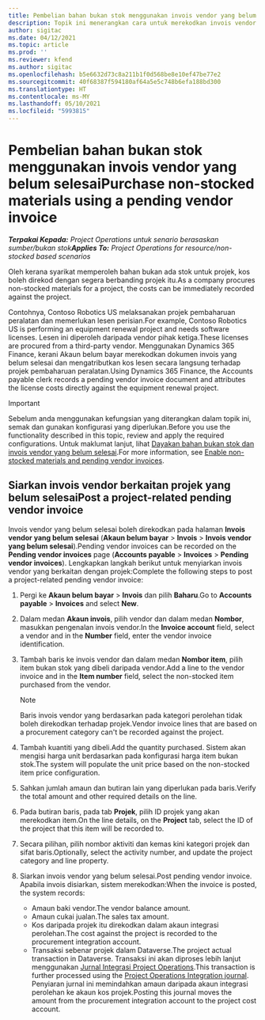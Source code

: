 ```yaml
---
title: Pembelian bahan bukan stok menggunakan invois vendor yang belum selesai
description: Topik ini menerangkan cara untuk merekodkan invois vendor yang belum selesai.
author: sigitac
ms.date: 04/12/2021
ms.topic: article
ms.prod: ''
ms.reviewer: kfend
ms.author: sigitac
ms.openlocfilehash: b5e6632d73c8a211b1f0d568be8e10ef47be77e2
ms.sourcegitcommit: 40f68387f594180af64a5e5c748b6efa188bd300
ms.translationtype: HT
ms.contentlocale: ms-MY
ms.lasthandoff: 05/10/2021
ms.locfileid: "5993815"
---
```

# <a name="purchase-non-stocked-materials-using-a-pending-vendor-invoice"></a><span data-ttu-id="904c2-103">Pembelian bahan bukan stok menggunakan invois vendor yang belum selesai</span><span class="sxs-lookup"><span data-stu-id="904c2-103">Purchase non-stocked materials using a pending vendor invoice</span></span>

<span data-ttu-id="904c2-104">_**Terpakai Kepada:** Project Operations untuk senario berasaskan sumber/bukan stok_</span><span class="sxs-lookup"><span data-stu-id="904c2-104">_**Applies To:** Project Operations for resource/non-stocked based scenarios_</span></span>

<span data-ttu-id="904c2-105">Oleh kerana syarikat memperoleh bahan bukan ada stok untuk projek, kos boleh direkod dengan segera berbanding projek itu.</span><span class="sxs-lookup"><span data-stu-id="904c2-105">As a company procures non-stocked materials for a project, the costs can be immediately recorded against the project.</span></span> 

<span data-ttu-id="904c2-106">Contohnya, Contoso Robotics US melaksanakan projek pembaharuan peralatan dan memerlukan lesen perisian.</span><span class="sxs-lookup"><span data-stu-id="904c2-106">For example, Contoso Robotics US is performing an equipment renewal project and needs software licenses.</span></span> <span data-ttu-id="904c2-107">Lesen ini diperoleh daripada vendor pihak ketiga.</span><span class="sxs-lookup"><span data-stu-id="904c2-107">These licenses are procured from a third-party vendor.</span></span>  <span data-ttu-id="904c2-108">Menggunakan Dynamics 365 Finance, kerani Akaun belum bayar merekodkan dokumen invois yang belum selesai dan mengatributkan kos lesen secara langsung terhadap projek pembaharuan peralatan.</span><span class="sxs-lookup"><span data-stu-id="904c2-108">Using Dynamics 365 Finance, the Accounts payable clerk records a pending vendor invoice document and attributes the license costs directly against the equipment renewal project.</span></span> 

> [!IMPORTANT]
> <span data-ttu-id="904c2-109">Sebelum anda menggunakan kefungsian yang diterangkan dalam topik ini, semak dan gunakan konfigurasi yang diperlukan.</span><span class="sxs-lookup"><span data-stu-id="904c2-109">Before you use the functionality described in this topic, review and apply the required configurations.</span></span> <span data-ttu-id="904c2-110">Untuk maklumat lanjut, lihat [Dayakan bahan bukan stok dan invois vendor yang belum selesai](configure-materials-nonstocked.md).</span><span class="sxs-lookup"><span data-stu-id="904c2-110">For more information, see [Enable non-stocked materials and pending vendor invoices](configure-materials-nonstocked.md).</span></span> 

## <a name="post-a-project-related-pending-vendor-invoice"></a><span data-ttu-id="904c2-111">Siarkan invois vendor berkaitan projek yang belum selesai</span><span class="sxs-lookup"><span data-stu-id="904c2-111">Post a project-related pending vendor invoice</span></span> 

<span data-ttu-id="904c2-112">Invois vendor yang belum selesai boleh direkodkan pada halaman **Invois vendor yang belum selesai** (**Akaun belum bayar** > **Invois** > **Invois vendor yang belum selesai**).</span><span class="sxs-lookup"><span data-stu-id="904c2-112">Pending vendor invoices can be recorded on the **Pending vendor invoices** page (**Accounts payable** > **Invoices** > **Pending vendor invoices**).</span></span> <span data-ttu-id="904c2-113">Lengkapkan langkah berikut untuk menyiarkan invois vendor yang berkaitan dengan projek:</span><span class="sxs-lookup"><span data-stu-id="904c2-113">Complete the following steps to post a project-related pending vendor invoice:</span></span>

1. <span data-ttu-id="904c2-114">Pergi ke **Akaun belum bayar** > **Invois** dan pilih **Baharu**.</span><span class="sxs-lookup"><span data-stu-id="904c2-114">Go to **Accounts payable** > **Invoices** and select **New**.</span></span> 
2. <span data-ttu-id="904c2-115">Dalam medan **Akaun invois**, pilih vendor dan dalam medan **Nombor**, masukkan pengenalan invois vendor.</span><span class="sxs-lookup"><span data-stu-id="904c2-115">In the **Invoice account** field, select a vendor and in the **Number** field, enter the vendor invoice identification.</span></span>
3. <span data-ttu-id="904c2-116">Tambah baris ke invois vendor dan dalam medan **Nombor item**, pilih item bukan stok yang dibeli daripada vendor.</span><span class="sxs-lookup"><span data-stu-id="904c2-116">Add a line to the vendor invoice and in the **Item number** field, select the non-stocked item purchased from the vendor.</span></span> 

    > [!NOTE]
    > <span data-ttu-id="904c2-117">Baris invois vendor yang berdasarkan pada kategori perolehan tidak boleh direkodkan terhadap projek.</span><span class="sxs-lookup"><span data-stu-id="904c2-117">Vendor invoice lines that are based on a procurement category can't be recorded against the project.</span></span> 
    
5. <span data-ttu-id="904c2-118">Tambah kuantiti yang dibeli.</span><span class="sxs-lookup"><span data-stu-id="904c2-118">Add the quantity purchased.</span></span> <span data-ttu-id="904c2-119">Sistem akan mengisi harga unit berdasarkan pada konfigurasi harga item bukan stok.</span><span class="sxs-lookup"><span data-stu-id="904c2-119">The system will populate the unit price based on the non-stocked item price configuration.</span></span> 
6. <span data-ttu-id="904c2-120">Sahkan jumlah amaun dan butiran lain yang diperlukan pada baris.</span><span class="sxs-lookup"><span data-stu-id="904c2-120">Verify the total amount and other required details on the line.</span></span>
7. <span data-ttu-id="904c2-121">Pada butiran baris, pada tab **Projek**, pilih ID projek yang akan merekodkan item.</span><span class="sxs-lookup"><span data-stu-id="904c2-121">On the line details, on the **Project** tab, select the ID of the project that this item will be recorded to.</span></span>
8. <span data-ttu-id="904c2-122">Secara pilihan, pilih nombor aktiviti dan kemas kini kategori projek dan sifat baris.</span><span class="sxs-lookup"><span data-stu-id="904c2-122">Optionally, select the activity number, and update the project category and line property.</span></span>
9. <span data-ttu-id="904c2-123">Siarkan invois vendor yang belum selesai.</span><span class="sxs-lookup"><span data-stu-id="904c2-123">Post pending vendor invoice.</span></span> <span data-ttu-id="904c2-124">Apabila invois disiarkan, sistem merekodkan:</span><span class="sxs-lookup"><span data-stu-id="904c2-124">When the invoice is posted, the system records:</span></span>
    
    - <span data-ttu-id="904c2-125">Amaun baki vendor.</span><span class="sxs-lookup"><span data-stu-id="904c2-125">The vendor balance amount.</span></span>
    - <span data-ttu-id="904c2-126">Amaun cukai jualan.</span><span class="sxs-lookup"><span data-stu-id="904c2-126">The sales tax amount.</span></span>
    - <span data-ttu-id="904c2-127">Kos daripada projek itu direkodkan dalam akaun integrasi perolehan.</span><span class="sxs-lookup"><span data-stu-id="904c2-127">The cost against the project is recorded to the procurement integration account.</span></span>
    - <span data-ttu-id="904c2-128">Transaksi sebenar projek dalam Dataverse.</span><span class="sxs-lookup"><span data-stu-id="904c2-128">The project actual transaction in Dataverse.</span></span> <span data-ttu-id="904c2-129">Transaksi ini akan diproses lebih lanjut menggunakan [Jurnal Integrasi Project Operations](../project-accounting/project-operations-integration-journal.md).</span><span class="sxs-lookup"><span data-stu-id="904c2-129">This transaction is further processed using the [Project Operations Integration journal](../project-accounting/project-operations-integration-journal.md).</span></span> <span data-ttu-id="904c2-130">Penyiaran jurnal ini memindahkan amaun daripada akaun integrasi perolehan ke akaun kos projek.</span><span class="sxs-lookup"><span data-stu-id="904c2-130">Posting this journal moves the amount from the procurement integration account to the project cost account.</span></span>
